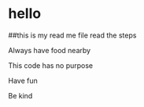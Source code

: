 # hello
##this is my read me file read the steps 
>
Always have food nearby 
>
This code has no purpose
>
Have fun 
> 
Be kind
